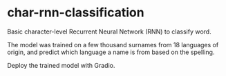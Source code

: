 # char-rnn-classification

Basic character-level Recurrent Neural Network (RNN) to classify word. 

The model was trained on a few thousand surnames from 18 languages of origin, and predict which language a name is from based on the spelling.

Deploy the trained model with Gradio.
